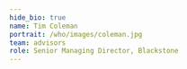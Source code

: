 ```yaml
---
hide_bio: true
name: Tim Coleman
portrait: /who/images/coleman.jpg
team: advisors
role: Senior Managing Director, Blackstone
---
```


